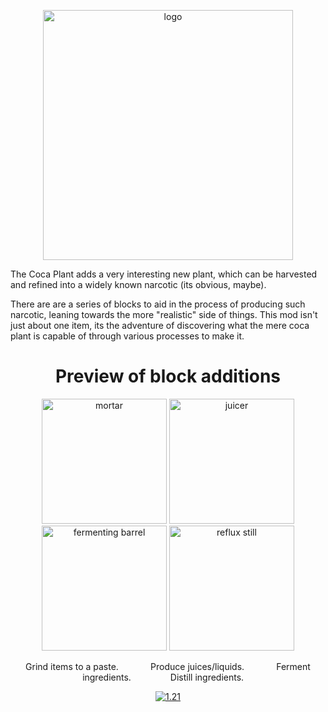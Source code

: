 <p align="center">
  <img alt="logo" src="https://i.imgur.com/g1gjvNo.png" width="400"></img>
</p>

<p>The Coca Plant adds a very interesting new plant, which can be harvested and refined into a widely known narcotic (its obvious, maybe).</p>
<p>There are are a series of blocks to aid in the process of producing such narcotic, leaning towards the more "realistic" side of things.
  This mod isn't just about one item, its the adventure of discovering what the mere coca plant is capable of through various processes to make it.
</p>

<h1 align="center">Preview of block additions</h1>
<p align="center">
  <img alt="mortar" src="https://i.imgur.com/MuLovNe.png" width="200"></img>
  <img alt="juicer" src="https://i.imgur.com/tIuPfwn.png" width="200"></img>
  <img alt="fermenting barrel" src="https://i.imgur.com/YNvDoTG.png" width="200"></img>
  <img alt="reflux still" src="https://i.imgur.com/NzK8CX6.png" width="200"></img>
</p>

<p align="center">Grind items to a paste.&nbsp;&nbsp;&nbsp;&nbsp;&nbsp;&nbsp;&nbsp;&nbsp;&nbsp;&nbsp;&nbsp;&nbsp;
  Produce juices/liquids.&nbsp;&nbsp;&nbsp;&nbsp;&nbsp;&nbsp;&nbsp;&nbsp;&nbsp;&nbsp;&nbsp;&nbsp;
  Ferment ingredients.&nbsp;&nbsp;&nbsp;&nbsp;&nbsp;&nbsp;&nbsp;&nbsp;&nbsp;&nbsp;&nbsp;&nbsp;&nbsp;&nbsp;&nbsp;
  Distill ingredients.&nbsp;&nbsp;&nbsp;&nbsp;
</p>

<p align="center">
  <a href="https://github.com/wtrstylus-331/random_mobs_spawning/tree/1.21build"><img alt="1.21" src="https://img.shields.io/badge/Current Version-1.21-red"></a>
</p>

